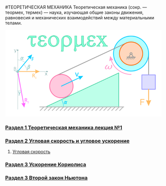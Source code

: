 #ТЕОРЕТИЧЕСКАЯ МЕХАНИКА
Теоретическая механика (сокр. — теормех, термех) — наука, изучающая общие законы движения, равновесия и механических взаимодействий между материальными телами.

![](Image/termeh.png)

### [Раздел 1 **Теоретическая механика лекция №1**](/Теоретическая%20механика/Теоретическая%20механика%20лекция%20№1.md)

### [Раздел 2 **Угловая скорость и угловое ускорение**](/Теоретическая%20механика/Угловая%20скорость%20и%20углово%20ускорение.md)

1. [Угловая скорость](/Теоретическая%20механика/УГЛОВАЯ%20СКОРОСТЬ.md)

### [Раздел 3 **Ускорение Кориолиса**](/Теоретическая%20механика/УСКОРЕНИЕ%20КОРИОЛИСА.md)

### [Раздел 3 **Второй закон Ньютона**](/Теоретическая%20механика/ВТОРОЙ%20ЗАКОН%20НЬЮТОНА.md)
